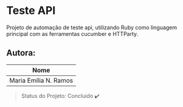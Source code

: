 # Teste API
Projeto de automação de teste api, utilizando Ruby como linguagem principal com as ferramentas cucumber e HTTParty.

## Autora: 
|Nome|
| -------- |
|Maria Emília N. Ramos|

> Status do Projeto: Concluido :heavy_check_mark:
